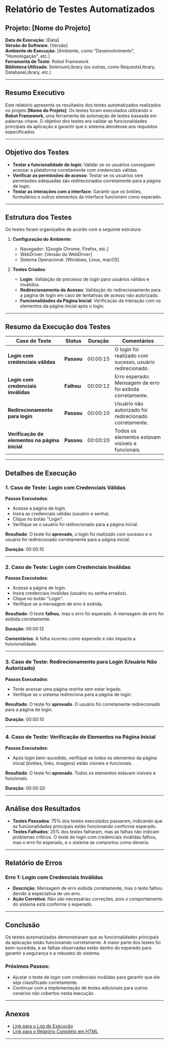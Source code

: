 # Relatório de Testes Automatizados

## **Projeto**: [Nome do Projeto]

**Data de Execução**: [Data]  
**Versão do Software**: [Versão]  
**Ambiente de Execução**: [Ambiente, como "Desenvolvimento", "Homologação", etc.]  
**Ferramenta de Teste**: Robot Framework  
**Biblioteca Utilizada**: SeleniumLibrary (ou outras, como RequestsLibrary, DatabaseLibrary, etc.)

---

## **Resumo Executivo**

Este relatório apresenta os resultados dos testes automatizados realizados no projeto **[Nome do Projeto]**. Os testes foram executados utilizando o **Robot Framework**, uma ferramenta de automação de testes baseada em palavras-chave. O objetivo dos testes era validar as funcionalidades principais da aplicação e garantir que o sistema atendesse aos requisitos especificados.

---

## **Objetivo dos Testes**

- **Testar a funcionalidade de login**: Validar se os usuários conseguem acessar a plataforma corretamente com credenciais válidas.
- **Verificar as permissões de acesso**: Testar se os usuários sem permissões adequadas são redirecionados corretamente para a página de login.
- **Testar as interações com a interface**: Garantir que os botões, formulários e outros elementos da interface funcionem como esperado.

---

## **Estrutura dos Testes**

Os testes foram organizados de acordo com a seguinte estrutura:

1. **Configuração do Ambiente**:
   - Navegador: [Google Chrome, Firefox, etc.]
   - WebDriver: [Versão do WebDriver]
   - Sistema Operacional: [Windows, Linux, macOS]
  
2. **Testes Criados**:
   - **Login**: Validação do processo de login para usuários válidos e inválidos.
   - **Redirecionamento de Acesso**: Validação do redirecionamento para a página de login em caso de tentativas de acesso não autorizado.
   - **Funcionalidades da Página Inicial**: Verificação da interação com os elementos da página inicial após o login.

---

## **Resumo da Execução dos Testes**

| **Caso de Teste**              | **Status**      | **Duração** | **Comentários**                                           |
|---------------------------------|-----------------|-------------|-----------------------------------------------------------|
| **Login com credenciais válidas**   | **Passou**       | 00:00:15    | O login foi realizado com sucesso, usuário redirecionado.  |
| **Login com credenciais inválidas**  | **Falhou**       | 00:00:12    | Erro esperado: Mensagem de erro foi exibida corretamente.   |
| **Redirecionamento para login**     | **Passou**       | 00:00:10    | Usuário não autorizado foi redirecionado corretamente.     |
| **Verificação de elementos na página inicial** | **Passou** | 00:00:20    | Todos os elementos estavam visíveis e funcionais.         |

---

## **Detalhes de Execução**

### **1. Caso de Teste: Login com Credenciais Válidas**

**Passos Executados**:
- Acesse a página de login.
- Insira as credenciais válidas (usuário e senha).
- Clique no botão "Login".
- Verifique se o usuário foi redirecionado para a página inicial.

**Resultado**: O teste foi **aprovado**, o login foi realizado com sucesso e o usuário foi redirecionado corretamente para a página inicial.

**Duração**: 00:00:15

---

### **2. Caso de Teste: Login com Credenciais Inválidas**

**Passos Executados**:
- Acesse a página de login.
- Insira credenciais inválidas (usuário ou senha errados).
- Clique no botão "Login".
- Verifique se a mensagem de erro é exibida.

**Resultado**: O teste **falhou**, mas o erro foi esperado. A mensagem de erro foi exibida corretamente.

**Duração**: 00:00:12

**Comentários**: A falha ocorreu como esperado e não impacta a funcionalidade.

---

### **3. Caso de Teste: Redirecionamento para Login (Usuário Não Autorizado)**

**Passos Executados**:
- Tente acessar uma página restrita sem estar logado.
- Verifique se o sistema redireciona para a página de login.

**Resultado**: O teste foi **aprovado**. O usuário foi corretamente redirecionado para a página de login.

**Duração**: 00:00:10

---

### **4. Caso de Teste: Verificação de Elementos na Página Inicial**

**Passos Executados**:
- Após login bem-sucedido, verifique se todos os elementos da página inicial (botões, links, imagens) estão visíveis e funcionais.

**Resultado**: O teste foi **aprovado**. Todos os elementos estavam visíveis e funcionais.

**Duração**: 00:00:20

---

## **Análise dos Resultados**

- **Testes Passados**: 75% dos testes executados passaram, indicando que as funcionalidades principais estão funcionando conforme esperado.
- **Testes Falhados**: 25% dos testes falharam, mas as falhas não indicam problemas críticos. O teste de login com credenciais inválidas falhou, mas o erro foi esperado, e o sistema se comportou como deveria.

---

## **Relatório de Erros**

### **Erro 1: Login com Credenciais Inválidas**
- **Descrição**: Mensagem de erro exibida corretamente, mas o teste falhou devido à expectativa de um erro.
- **Ação Corretiva**: Não são necessárias correções, pois o comportamento do sistema está conforme o esperado.

---

## **Conclusão**

Os testes automatizados demonstraram que as funcionalidades principais da aplicação estão funcionando corretamente. A maior parte dos testes foi bem-sucedida, e as falhas observadas estão dentro do esperado para garantir a segurança e a robustez do sistema.

### **Próximos Passos**:
- Ajustar o teste de login com credenciais inválidas para garantir que ele seja classificado corretamente.
- Continuar com a implementação de testes adicionais para outros cenários não cobertos nesta execução.

---

## **Anexos**
- [Link para o Log de Execução](#)
- [Link para o Relatório Completo em HTML](#)

---
